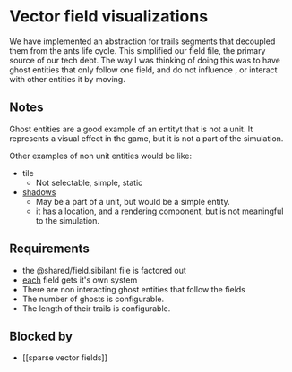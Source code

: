 # Vector field visualizations

We have implemented an abstraction for trails segments that decoupled them
from the ants life cycle. This simplified our field file,
the primary source of our tech debt.
The way I was thinking of doing this was to have ghost entities that only
follow one field, and do not influence , or interact with other entities it by moving.

## Notes

Ghost entities are a good example of an entityt that is not a unit.
It represents a visual effect in the game, but it is not a part of the simulation.

Other examples of non unit entities would be like:
- tile
  - Not selectable, simple, static
- [shadows](shadows.md)
  - May be a part of a unit, but would be a simple entity.
  - it has a location, and a rendering component,
    but is not meaningful to the simulation.

## Requirements

- the @shared/field.sibilant file is factored out
- [each](../../docs/Pools/Dynamic/each.md) field gets it's own system
- There are non interacting ghost entities that follow the fields
- The number of ghosts is configurable.
- The length of their trails is configurable.

## Blocked by
- [[sparse vector fields]]
